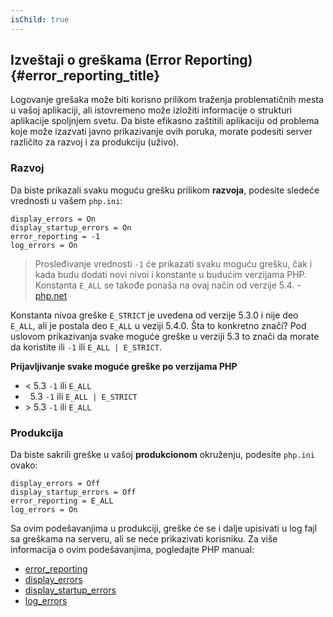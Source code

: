 ```yaml
---
isChild: true
---
```


## Izveštaji o greškama (Error Reporting) {#error_reporting_title}

Logovanje grešaka može biti korisno prilikom traženja problematičnih mesta u vašoj aplikaciji, ali istovremeno može 
izložiti informacije o strukturi aplikacije spoljnjem svetu. Da biste efikasno zaštitili aplikaciju od problema koje 
može izazvati javno prikazivanje ovih poruka, morate podesiti server različito za razvoj i za produkciju (uživo).

### Razvoj

Da biste prikazali svaku moguću grešku prilikom <strong>razvoja</strong>, podesite sledeće vrednosti u vašem `php.ini`:

    display_errors = On
    display_startup_errors = On
    error_reporting = -1
    log_errors = On

> Prosleđivanje vrednosti `-1` će prikazati svaku moguću grešku, čak i kada budu dodati novi nivoi i konstante u budućim
verzijama PHP. Konstanta `E_ALL` se takođe ponaša na ovaj način od verzije 5.4. - 
[php.net](http://php.net/manual/function.error-reporting.php)

Konstanta nivoa greške `E_STRICT` je uvedena od verzije 5.3.0 i nije deo `E_ALL`, ali je postala deo `E_ALL` u veziji 
5.4.0. Šta to konkretno znači? 
Pod uslovom prikazivanja svake moguće greške u verziji 5.3 to znači da morate da koristite ili `-1` ili 
`E_ALL | E_STRICT`. 

**Prijavljivanje svake moguće greške po verzijama PHP**

* &lt; 5.3 `-1` ili `E_ALL`
* &nbsp; 5.3 `-1` ili `E_ALL | E_STRICT`
* &gt; 5.3 `-1` ili `E_ALL`

### Produkcija

Da biste sakrili greške u vašoj <strong>produkcionom</strong> okruženju, podesite `php.ini` ovako:

    display_errors = Off
    display_startup_errors = Off
    error_reporting = E_ALL
    log_errors = On

Sa ovim podešavanjima u produkciji, greške će se i dalje upisivati u log fajl sa greškama na serveru, ali se neće 
prikazivati korisniku. Za više informacija o ovim podešavanjima, pogledajte PHP manual:

* [error_reporting](http://php.net/manual/errorfunc.configuration.php#ini.error-reporting)
* [display_errors](http://php.net/manual/errorfunc.configuration.php#ini.display-errors)
* [display_startup_errors](http://php.net/manual/errorfunc.configuration.php#ini.display-startup-errors)
* [log_errors](http://php.net/manual/errorfunc.configuration.php#ini.log-errors)
